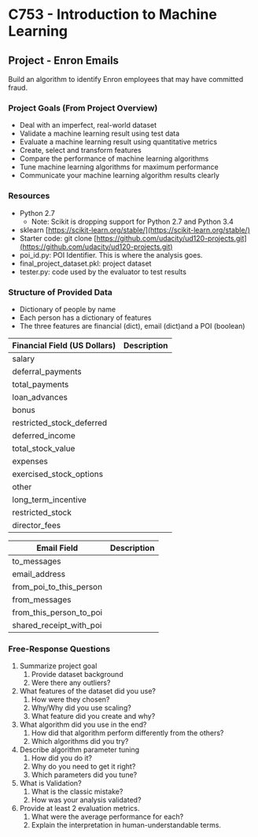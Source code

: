 # C753 - Introduction to Machine Learning 

## Project - Enron Emails

Build an algorithm to identify Enron employees that may have committed fraud.  

### Project Goals (From Project Overview)

* Deal with an imperfect, real-world dataset
* Validate a machine learning result using test data
* Evaluate a machine learning result using quantitative metrics
* Create, select and transform features
* Compare the performance of machine learning algorithms
* Tune machine learning algorithms for maximum performance
* Communicate your machine learning algorithm results clearly

### Resources

* Python 2.7 
  * Note: Scikit is dropping support for Python 2.7 and Python 3.4
* sklearn [https://scikit-learn.org/stable/](https://scikit-learn.org/stable/)
* Starter code: git clone [https://github.com/udacity/ud120-projects.git](https://github.com/udacity/ud120-projects.git)
* poi_id.py: POI Identifier. This is where the analysis goes.
* final_project_dataset.pkl: project dataset
* tester.py: code used by the evaluator to test results

### Structure of Provided Data

* Dictionary of people by name
* Each person has a dictionary of features
* The three features are financial \(dict\), email \(dict)and a POI \(boolean\)

| Financial Field (US Dollars)  | Description |
|-------------------------------|--------------
| salary                        | |
| deferral_payments             | |
| total_payments                | |
| loan_advances                 | |
| bonus                         | |
| restricted_stock_deferred     | |
| deferred_income               | |
| total_stock_value             | |
| expenses                      | |
| exercised_stock_options       | |
| other                         | |
| long_term_incentive           | |
| restricted_stock              | |
| director_fees                 | |

| Email Field             | Description |
|-------------------------|-------------|
| to_messages             | |
| email_address           | |
| from_poi_to_this_person | |
| from_messages           | |
| from_this_person_to_poi | |
| shared_receipt_with_poi | |

### Free-Response Questions

1. Summarize project goal
   1. Provide dataset background
   1. Were there any outliers?
1. What features of the dataset did you use?
   1. How were they chosen?
   1. Why/Why did you use scaling?
   1. What feature did you create and why?
1. What algorithm did you use in the end?
   1. How did that algorithm perform differently from the others?
   1. Which algorithms did you try?
1. Describe algorithm parameter tuning
   1. How did you do it?
   1. Why do you need to get it right?
   1. Which parameters did you tune?
1. What is Validation?
   1. What is the classic mistake?
   1. How was your analysis validated?
1. Provide at least 2 evaluation metrics.
   1. What were the average performance for each?
   1. Explain the interpretation in human-understandable terms.